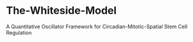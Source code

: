 # The-Whiteside-Model
A Quantitative Oscillator Framework for Circadian-Mitotic-Spatial Stem Cell Regulation
